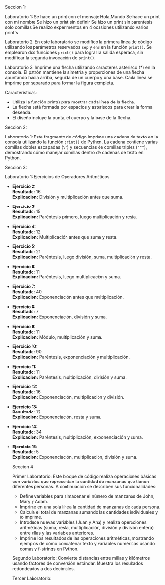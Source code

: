 Seccion 1:

Laboratorio 1:
Se hace un print con el mensaje Hola,Mundo 
Se hace un print con mi nombre
Se hizo un print sin definir 
Se hizo un print sin parentesis solo comillas 
Se realizo experimentos en 4 ocasiones utilizando varios print's

Laboratorio 2:
En este laboratorio se modificó la primera línea de código utilizando los parámetros reservados `sep` y `end` en la función `print()`. Se emplearon dos funciones `print()` para lograr la salida esperada, sin modificar la segunda invocación de `print()`.

Laboratorio 3:
Imprime una flecha utilizando caracteres asterisco (*) en la consola. El patrón mantiene la simetría y proporciones de una flecha apuntando hacia arriba, seguida de un cuerpo y una base. Cada línea se imprime por separado para formar la figura completa.

Características:
- Utiliza la función print() para mostrar cada línea de la flecha.
- La flecha está formada por espacios y asteriscos para crear la forma deseada.
- El diseño incluye la punta, el cuerpo y la base de la flecha.


Seccion 2:

Laboratorio 1:
Este fragmento de código imprime una cadena de texto en la consola utilizando la función `print()` de Python. La cadena contiene varias comillas dobles escapadas (`\"`) y secuencias de comillas triples (`"""`), demostrando cómo manejar comillas dentro de cadenas de texto en Python.

Seccion 3: 

Laboratorio 1:
 Ejercicios de Operadores Aritméticos

- **Ejercicio 2:**   
    **Resultado:** 16  
    **Explicación:** División y multiplicación antes que suma.

- **Ejercicio 3:**    
    **Resultado:** 15  
    **Explicación:** Paréntesis primero, luego multiplicación y resta.

- **Ejercicio 4:**   
    **Resultado:** 12  
    **Explicación:** Multiplicación antes que suma y resta.

- **Ejercicio 5:**   
    **Resultado:** 21  
    **Explicación:** Paréntesis, luego división, suma, multiplicación y resta.

- **Ejercicio 6:**   
    **Resultado:** 11  
    **Explicación:** Paréntesis, luego multiplicación y suma.

- **Ejercicio 7:**   
    **Resultado:** 40  
    **Explicación:** Exponenciación antes que multiplicación.

- **Ejercicio 8:**   
    **Resultado:** 7  
    **Explicación:** Exponenciación, división y suma.

- **Ejercicio 9:**  
    **Resultado:** 11  
    **Explicación:** Módulo, multiplicación y suma.

- **Ejercicio 10:**   
    **Resultado:** 90  
    **Explicación:** Paréntesis, exponenciación y multiplicación.

- **Ejercicio 11:**   
    **Resultado:** 11  
    **Explicación:** Paréntesis, multiplicación, división y suma.

- **Ejercicio 12:**   
    **Resultado:** 16  
    **Explicación:** Exponenciación, multiplicación y división.

- **Ejercicio 13:**   
    **Resultado:** 12  
    **Explicación:** Exponenciación, resta y suma.

- **Ejercicio 14:**   
    **Resultado:** 34  
    **Explicación:** Paréntesis, multiplicación, exponenciación y suma.

- **Ejercicio 15:**  
    **Resultado:** 5  
    **Explicación:** Exponenciación, multiplicación, división y suma.

    Seccion 4

    Primer Laboratorio:
    Este bloque de código realiza operaciones básicas con variables que representan la cantidad de manzanas que tienen diferentes personas. A continuación se describen sus funcionalidades:

    - Define variables para almacenar el número de manzanas de John, Mary y Adam.
    - Imprime en una sola línea la cantidad de manzanas de cada persona.
    - Calcula el total de manzanas sumando las cantidades individuales y lo imprime.
    - Introduce nuevas variables (Juan y Ana) y realiza operaciones aritméticas (suma, resta, multiplicación, división y división entera) entre ellas y las variables anteriores.
    - Imprime los resultados de las operaciones aritméticas, mostrando ejemplos de cómo concatenar texto y variables numéricas usando comas y f-strings en Python.

    Segundo Laboratorio:
    Convierte distancias entre millas y kilómetros usando factores de conversión estándar. Muestra los resultados redondeados a dos decimales.

    Tercer Laboratorio:
    
